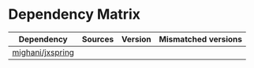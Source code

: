 # Dependency Matrix

Dependency | Sources | Version | Mismatched versions
---------- | ------- | ------- | -------------------
[mighani/jxspring](https://github.com/mighani/jxspring.git) |  | []() | 
